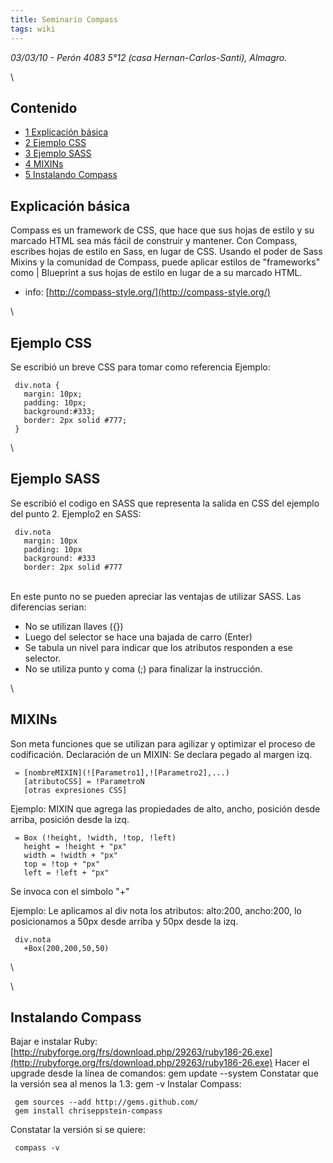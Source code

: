 ```yaml
---
title: Seminario Compass
tags: wiki
---
```


*03/03/10 - Perón 4083 5°12 (casa Hernan-Carlos-Santi), Almagro.*

\

Contenido
---------

-   [1 Explicación básica](#Explicaci.C3.B3n_b.C3.A1sica)
-   [2 Ejemplo CSS](#Ejemplo_CSS)
-   [3 Ejemplo SASS](#Ejemplo_SASS)
-   [4 MIXINs](#MIXINs)
-   [5 Instalando Compass](#Instalando_Compass)

Explicación básica
------------------

Compass es un framework de CSS, que hace que sus hojas de estilo y su
marcado HTML sea más fácil de construir y mantener. Con Compass,
escribes hojas de estilo en Sass, en lugar de CSS. Usando el poder de
Sass Mixins y la comunidad de Compass, puede aplicar estilos de
"frameworks" como | Blueprint a sus hojas de estilo en lugar de a su
marcado HTML.

+ info: [http://compass-style.org/](http://compass-style.org/)

\

Ejemplo CSS
-----------

Se escribió un breve CSS para tomar como referencia Ejemplo:

     div.nota {
       margin: 10px;
       padding: 10px;
       background:#333;
       border: 2px solid #777;
     }

\

Ejemplo SASS
------------

Se escribió el codigo en SASS que representa la salida en CSS del
ejemplo del punto 2. Ejemplo2 en SASS:

     div.nota
       margin: 10px
       padding: 10px
       background: #333
       border: 2px solid #777

\
 En este punto no se pueden apreciar las ventajas de utilizar SASS. Las
diferencias serian:

-   No se utilizan llaves ({})
-   Luego del selector se hace una bajada de carro (Enter)
-   Se tabula un nivel para indicar que los atributos responden a ese
    selector.
-   No se utiliza punto y coma (;) para finalizar la instrucción.

\

MIXINs
------

Son meta funciones que se utilizan para agilizar y optimizar el proceso
de codificación. Declaración de un MIXIN: Se declara pegado al margen
izq.

     = [nombreMIXIN](![Parametro1],![Parametro2],...)
       [atributoCSS] = !ParametroN
       [otras expresiones CSS]

Ejemplo: MIXIN que agrega las propiedades de alto, ancho, posición desde
arriba, posición desde la izq.

     = Box (!height, !width, !top, !left)
       height = !height + "px"
       width = !width + "px"
       top = !top + "px"
       left = !left + "px"

Se invoca con el simbolo "+"

Ejemplo: Le aplicamos al div nota los atributos: alto:200, ancho:200, lo
posicionamos a 50px desde arriba y 50px desde la izq.

     div.nota
       +Box(200,200,50,50)

\

\

Instalando Compass
------------------

Bajar e instalar Ruby:
[http://rubyforge.org/frs/download.php/29263/ruby186-26.exe](http://rubyforge.org/frs/download.php/29263/ruby186-26.exe)
Hacer el upgrade desde la línea de comandos: gem update --system
Constatar que la versión sea al menos la 1.3: gem -v Instalar Compass:

     gem sources --add http://gems.github.com/
     gem install chriseppstein-compass

Constatar la versión si se quiere:

     compass -v
